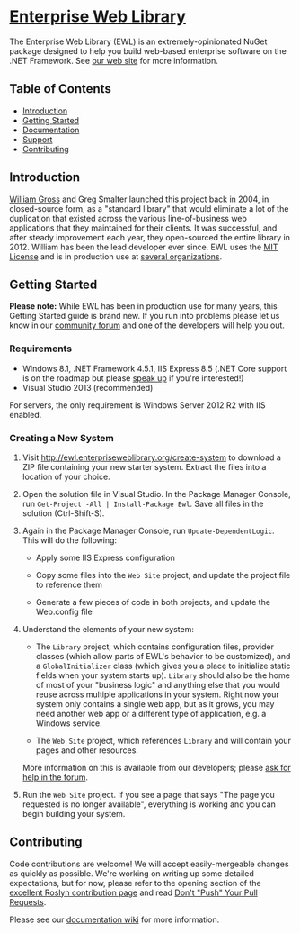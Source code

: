 # [Enterprise Web Library](http://enterpriseweblibrary.org/)

The Enterprise Web Library (EWL) is an extremely-opinionated NuGet package designed to help you build web-based enterprise software on the .NET Framework. See [our web site](http://enterpriseweblibrary.org/) for more information.


## Table of Contents

*	[Introduction](#introduction)
*	[Getting Started](#getting-started)
*	[Documentation](#documentation)
*	[Support](#support)
*	[Contributing](#contributing)


## Introduction

[William Gross](http://wgross.net/) and Greg Smalter launched this project back in 2004, in closed-source form, as a "standard library" that would eliminate a lot of the duplication that existed across the various line-of-business web applications that they maintained for their clients. It was successful, and after steady improvement each year, they open-sourced the entire library in 2012. William has been the lead developer ever since. EWL uses the [MIT License](http://opensource.org/licenses/MIT) and is in production use at [several organizations](http://enterpriseweblibrary.org/usedby/).


## Getting Started

**Please note:** While EWL has been in production use for many years, this Getting Started guide is brand new. If you run into problems please let us know in our [community forum](https://community.enterpriseweblibrary.org/) and one of the developers will help you out.


### Requirements

*	Windows 8.1, .NET Framework 4.5.1, IIS Express 8.5 (.NET Core support is on the roadmap but please [speak up](https://community.enterpriseweblibrary.org/) if you're interested!)
*	Visual Studio 2013 (recommended)

For servers, the only requirement is Windows Server 2012 R2 with IIS enabled.


### Creating a New System

1.	Visit http://ewl.enterpriseweblibrary.org/create-system to download a ZIP file containing your new starter system. Extract the files into a location of your choice.

2.	Open the solution file in Visual Studio. In the Package Manager Console, run `Get-Project -All | Install-Package Ewl`. Save all files in the solution (Ctrl-Shift-S).

3.	Again in the Package Manager Console, run `Update-DependentLogic`. This will do the following:

	*	Apply some IIS Express configuration

	*	Copy some files into the `Web Site` project, and update the project file to reference them

	*	Generate a few pieces of code in both projects, and update the Web.config file

4.	Understand the elements of your new system:

	*	The `Library` project, which contains configuration files, provider classes (which allow parts of EWL's behavior to be customized), and a `GlobalInitializer` class (which gives you a place to initialize static fields when your system starts up). `Library` should also be the home of most of your "business logic" and anything else that you would reuse across multiple applications in your system. Right now your system only contains a single web app, but as it grows, you may need another web app or a different type of application, e.g. a Windows service.

	*	The `Web Site` project, which references `Library` and will contain your pages and other resources.

	More information on this is available from our developers; please [ask for help in the forum](https://community.enterpriseweblibrary.org/).

5.	Run the `Web Site` project. If you see a page that says "The page you requested is no longer available", everything is working and you can begin building your system.


## Contributing

Code contributions are welcome! We will accept easily-mergeable changes as quickly as possible. We're working on writing up some detailed expectations, but for now, please refer to the opening section of the [excellent Roslyn contribution page](https://github.com/dotnet/roslyn/wiki/Contributing-Code) and read [Don't "Push" Your Pull Requests](http://www.igvita.com/2011/12/19/dont-push-your-pull-requests/).

Please see our [documentation wiki](https://enduracode.fogbugz.com/default.asp?W5) for more information.